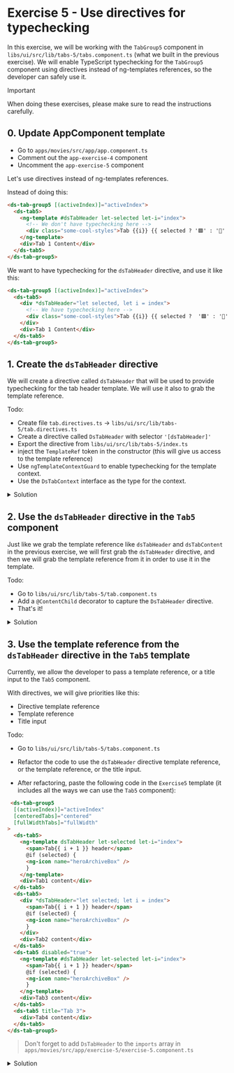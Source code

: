 # Exercise 5 - Use directives for typechecking

In this exercise, we will be working with the `TabGroup5` component in `libs/ui/src/lib/tabs-5/tabs.component.ts` (what we built in the previous exercise).
We will enable TypeScript typechecking for the `TabGroup5` component using directives instead of ng-templates references, so the developer can safely use it.

> [!IMPORTANT]
> When doing these exercises, please make sure to read the instructions carefully.

## 0. Update AppComponent template

- Go to `apps/movies/src/app/app.component.ts`
- Comment out the `app-exercise-4` component
- Uncomment the `app-exercise-5` component

Let's use directives instead of ng-templates references.

Instead of doing this:

```html
<ds-tab-group5 [(activeIndex)]="activeIndex">
  <ds-tab5>
    <ng-template #dsTabHeader let-selected let-i="index">
      <!-- We don't have typechecking here -->
      <div class="some-cool-styles">Tab {{i}} {{ selected ? '🟩' : '🔴' }}</div>
    </ng-template>
    <div>Tab 1 Content</div>
  </ds-tab5>
</ds-tab-group5>
```

We want to have typechecking for the `dsTabHeader` directive, and use it like this:

```html
<ds-tab-group5 [(activeIndex)]="activeIndex">
  <ds-tab5>
    <div *dsTabHeader="let selected, let i = index">
      <!-- We have typechecking here -->
      <div class="some-cool-styles">Tab {{i}} {{ selected ?  '🟩' : '🔴' }}</div>
    </div>
    <div>Tab 1 Content</div>
  </ds-tab5>
</ds-tab-group5>
```

## 1. Create the `dsTabHeader` directive

We will create a directive called `dsTabHeader` that will be used to provide typechecking for the tab header template.
We will use it also to grab the template reference.

Todo:
- Create file `tab.directives.ts` -> `libs/ui/src/lib/tabs-5/tab.directives.ts`
- Create a directive called `DsTabHeader` with selector `'[dsTabHeader]'`
- Export the directive from `libs/ui/src/lib/tabs-5/index.ts`
- inject the `TemplateRef` token in the constructor (this will give us access to the template reference)
- Use `ngTemplateContextGuard` to enable typechecking for the template context.
- Use the `DsTabContext` interface as the type for the context.

<details>
  <summary>Solution</summary>

```ts
// libs/ui/src/lib/tabs-5/tab.directives.ts
@Directive({
  selector: '[dsTabHeader]',
  standalone: true,
})
export class DsTabHeader {
  templateRef = inject<TemplateRef<DsTabContext>>(TemplateRef);

  static ngTemplateContextGuard(
    directive: TabHeader,
    context: unknown,
  ): context is DsTabContext {
    return true;
  }
}
```

</details>

## 2. Use the `dsTabHeader` directive in the `Tab5` component
Just like we grab the template reference like `dsTabHeader` and `dsTabContent` in the previous exercise, we will first grab the `dsTabHeader` directive, and then we will grab the template reference from it in order to use it in the template.

Todo:
- Go to `libs/ui/src/lib/tabs-5/tab.component.ts`
- Add a `@ContentChild` decorator to capture the `DsTabHeader` directive.
- That's it!

<details>
  <summary>Solution</summary>

```ts
// libs/ui/src/lib/tabs-5/tab.component.ts
@ContentChild(DsTabHeader) customHeader?: DsTabHeader | null = null;
```

</details>

## 3. Use the template reference from the `dsTabHeader` directive in the `Tab5` template

Currently, we allow the developer to pass a template reference, or a title input to the `Tab5` component.

With directives, we will give priorities like this:
- Directive template reference
- Template reference
- Title input

Todo:
- Go to `libs/ui/src/lib/tabs-5/tabs.component.ts`
- Refactor the code to use the `dsTabHeader` directive template reference, or the template reference, or the title input.

- After refactoring, paste the following code in the `Exercise5` template (it includes all the ways we can use the `Tab5` component):

```html
 <ds-tab-group5
  [(activeIndex)]="activeIndex"
  [centeredTabs]="centered"
  [fullWidthTabs]="fullWidth"
>
  <ds-tab5>
    <ng-template dsTabHeader let-selected let-i="index">
      <span>Tab{{ i + 1 }} header</span>
      @if (selected) {
      <ng-icon name="heroArchiveBox" />
      }
    </ng-template>
    <div>Tab1 content</div>
  </ds-tab5>
  <ds-tab5>
    <div *dsTabHeader="let selected; let i = index">
      <span>Tab{{ i + 1 }} header</span>
      @if (selected) {
      <ng-icon name="heroArchiveBox" />
      }
    </div>
    <div>Tab2 content</div>
  </ds-tab5>
  <ds-tab5 disabled="true">
    <ng-template #dsTabHeader let-selected let-i="index">
      <span>Tab{{ i + 1 }} header</span>
      @if (selected) {
      <ng-icon name="heroArchiveBox" />
      }
    </ng-template>
    <div>Tab3 content</div>
  </ds-tab5>
  <ds-tab5 title="Tab 3">
    <div>Tab4 content</div>
  </ds-tab5>
</ds-tab-group5>
```

> Don't forget to add `DsTabHeader` to the `imports` array in `apps/movies/src/app/exercise-5/exercise-5.component.ts`

<details>
  <summary>Solution</summary>

```html
<!-- libs/ui/src/lib/tabs-5/tabs.component.html -->

<li class="tab-header-item">
  <!-- Code removed for brevity -->
  
  @if (tab.customHeader?.templateRef) {
    <ng-container
      *ngTemplateOutlet="
        tab.customHeader?.templateRef;
        context: { $implicit: tab.selected(), index: $index }
      "
    />
  } @else if (tab.headerTpl) {
    <ng-container
      *ngTemplateOutlet="
        tab.headerTpl;
        context: { $implicit: tab.selected(), index: $index }
      "
    />
  } @else {
    {{ tab.title }}
  }
</li>
}
```

Hover over the `selected` and `i` variables in the template to see the typechecking in action.

</details>
